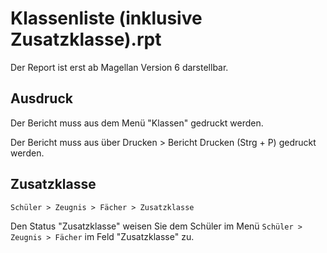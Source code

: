 # Klassenliste (inklusive Zusatzklasse).rpt

Der Report ist erst ab Magellan Version 6 darstellbar.

## Ausdruck

Der Bericht muss aus dem Menü "Klassen" gedruckt werden.

Der Bericht muss aus über Drucken > Bericht Drucken (Strg + P) gedruckt werden.

## Zusatzklasse 

`Schüler > Zeugnis > Fächer > Zusatzklasse`

Den Status "Zusatzklasse" weisen Sie dem Schüler im Menü `Schüler > Zeugnis > Fächer` im Feld "Zusatzklasse" zu.